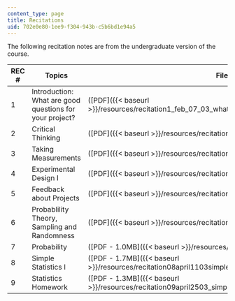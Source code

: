 ```yaml
---
content_type: page
title: Recitations
uid: 702e0e80-1ee9-f304-943b-c5b6bd1e94a5
---
```


The following recitation notes are from the undergraduate version of the course.

| REC # | Topics | Files |
| --- | --- | --- |
| 1 | Introduction: What are good questions for your project? | ([PDF]({{< baseurl >}}/resources/recitation1_feb_07_03_what_are_good_questions_for_your_project)) |
| 2 | Critical Thinking | ([PDF]({{< baseurl >}}/resources/recitation2feb1403criticalthinking)) |
| 3 | Taking Measurements | ([PDF]({{< baseurl >}}/resources/recitation3feb2103takingmeasurements)) |
| 4 | Experimental Design I | ([PDF]({{< baseurl >}}/resources/recitation04_feb_28_03_experimental_designi)) |
| 5 | Feedback about Projects | ([PDF]({{< baseurl >}}/resources/recitation05march0703ideas)) |
| 6 | Probablility Theory, Sampling and Randomness | ([PDF]({{< baseurl >}}/resources/recitation06march1403hypothesistesting)) |
| 7 | Probability | ([PDF - 1.0MB]({{< baseurl >}}/resources/recitation07april0403probability)) |
| 8 | Simple Statistics I | ([PDF - 1.7MB]({{< baseurl >}}/resources/recitation08april1103simplestatistics1)) |
| 9 | Statistics Homework | ([PDF - 1.3MB]({{< baseurl >}}/resources/recitation09april2503_simplestatistics2))